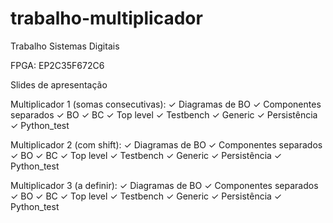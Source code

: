 # trabalho-multiplicador
Trabalho Sistemas Digitais

FPGA: EP2C35F672C6

Slides de apresentação

Multiplicador 1 (somas consecutivas):
✓   Diagramas de BO
✓   Componentes separados
✓   BO
✓   BC
✓   Top level
✓   Testbench
✓   Generic
✓   Persistência
✓   Python_test

Multiplicador 2 (com shift):
✓   Diagramas de BO
✓   Componentes separados
✓   BO
✓   BC
✓   Top level
✓   Testbench
✓   Generic
✓   Persistência
✓   Python_test

Multiplicador 3 (a definir):
✓   Diagramas de BO
✓   Componentes separados
✓   BO
✓   BC
✓   Top level
✓   Testbench
✓   Generic
✓   Persistência
✓   Python_test
